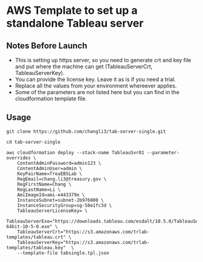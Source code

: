 # AWS Template to set up a standalone Tableau server

## Notes Before Launch
* This is setting up https server, so you need to generate crt and key file and put where the machine can get (TableauServerCrt, TableauServerKey).
* You can provide the license key. Leave it as is if you need a trial.
* Replace all the values from your environment whereever applies.
* Some of the parameters are not listed here but you can find in the cloudformation template file.


## Usage

```
git clone https://github.com/changli3/tab-server-single.git

cd tab-server-single

aws cloudformation deploy --stack-name TableauSvr01 --parameter-overrides \
	ContentAdminPassword=admin123 \
	ContentAdminUser=admin \
	KeyPairName=TreaEBSLab \
	RegEmail=chang.li3@treasury.gov \
	RegFirstName=Chang \
	RegLastName=Li \
	AmiImageId=ami-e443379e \
	InstanceSubnet=subnet-2b976000 \
	InstanceSecurityGroup=sg-58e1fc3d \
    TableauServerLicenseKey= \
	TableauServerExe="https://downloads.tableau.com/esdalt/10.5.0/TableauServer-64bit-10-5-0.exe" \
    TableauServerCrt="https://s3.amazonaws.com/trlab-templates/tableau.crt" \
    TableauServerKey="https://s3.amazonaws.com/trlab-templates/tableau.key"  \
    --template-file tabsingle.tpl.json
```

